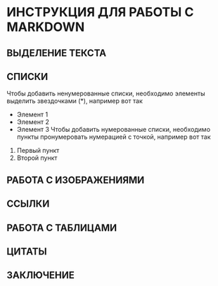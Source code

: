 # ИНСТРУКЦИЯ ДЛЯ РАБОТЫ С MARKDOWN

## ВЫДЕЛЕНИЕ ТЕКСТА

## СПИСКИ

Чтобы добавить ненумерованные списки, необходимо элементы выделить звездочками (*), например вот так
* Элемент 1
* Элемент 2
* Элемент 3
Чтобы добавить нумерованные списки, необходимо пункты пронумеровать нумерацией с точкой, например вот так
1. Первый пункт
2. Второй пункт


## РАБОТА С ИЗОБРАЖЕНИЯМИ

## ССЫЛКИ

## РАБОТА С ТАБЛИЦАМИ

## ЦИТАТЫ

## ЗАКЛЮЧЕНИЕ
